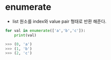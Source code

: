 # enumerate 

- list 원소를 index와 value pair 형태로 반환 해준다.

```python
for val in enumerate(['a','b','c']):
    print(val)

>>> (0, 'a')
>>> (1, 'b')
>>> (2, 'c')
```

